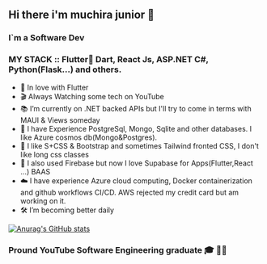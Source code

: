 ## Hi there i'm muchira junior 👋

### I`m a Software Dev 

### MY STACK :: Flutter💙 Dart, React Js, ASP.NET C#, Python(Flask...) and others.

- 💙 In love with Flutter 
- 🎬 Always Watching some tech on YouTube
- 📚 I’m currently on .NET backed APIs but I'll try to come in terms with MAUI & Views someday
- 🍔 I have Experience PostgreSql, Mongo, Sqlite  and other databases. I like Azure cosmos db(Mongo&Postgres).
- 🍕 I like S+CSS & Bootstrap and sometimes Tailwind fronted CSS, I don't like long css classes
- 🚀 I also used Firebase but now I love Supabase for Apps(Flutter,React ...) BAAS 
- ☁️ I have experience Azure cloud computing, Docker containerization and github workflows CI/CD. AWS rejected my credit card but am working on it.
- 🛠️ I’m  becoming better daily 

[![Anurag's GitHub stats](https://github-readme-stats.vercel.app/api?username=muchirajunior&theme=radical)](https://github.com/anuraghazra/github-readme-stats)

###  Pround YouTube Software Engineering graduate :mortar_board: :man_factory_worker:
